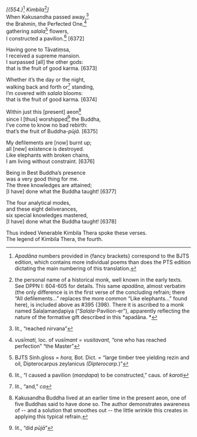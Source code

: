 *\[{554.}*[^1] *Kimbila*[^2]*\]*  
When Kakusandha passed away,[^3]  
the Brahmin, the Perfected One,[^4]  
gathering *salala*[^5] flowers,  
I constructed a pavilion.[^6] \[6372\]

Having gone to Tāvatiṃsa,  
I received a supreme mansion.  
I surpassed \[all\] the other gods:  
that is the fruit of good karma. \[6373\]

Whether it’s the day or the night,  
walking back and forth or[^7] standing,  
I’m covered with *salala* blooms:  
that is the fruit of good karma. \[6374\]

Within just this \[present\] aeon[^8]  
since I \[thus\] worshipped[^9] the Buddha,  
I’ve come to know no bad rebirth:  
that’s the fruit of Buddha-*pūjā.* \[6375\]

My defilements are \[now\] burnt up;  
all \[new\] existence is destroyed.  
Like elephants with broken chains,  
I am living without constraint. \[6376\]

Being in Best Buddha’s presence  
was a very good thing for me.  
The three knowledges are attained;  
\[I have\] done what the Buddha taught! \[6377\]

The four analytical modes,  
and these eight deliverances,  
six special knowledges mastered,  
\[I have\] done what the Buddha taught! \[6378\]

Thus indeed Venerable Kimbila Thera spoke these verses.  
The legend of Kimbila Thera, the fourth.  
[^1]: *Apadāna* numbers provided in {fancy brackets} correspond to the
    BJTS edition, which contains more individual poems than does the PTS
    edition dictating the main numbering of this translation.  
[^2]: the personal name of a historical monk, well known in the early
    texts. See DPPN I: 604-605 for details. This same *apadāna,* almost
    verbatim (the only difference is in the first verse of the
    concluding refrain; there “All defilements...” replaces the more
    common “Like elephants...” found here), is included above as \#395
    {398}. There it is ascribed to a monk named Salaḷamaṇḍapiya
    (“*Salaḷa*-Pavilion-er”), apparently reflecting the nature of the
    formative gift described in this *apadāna. *  
[^3]: lit., “reached nirvana”  
[^4]: *vusīmati,* loc. of *vusīmant = vusitavant,* “one who has reached
    perfection” “the Master”  
[^5]: BJTS Sinh.gloss = *hora,* Bot. Dict. = “large timber tree yielding
    rezin and oil, Dipterocarpus zeylanicus *(Dipterocarp.*)”  
[^6]: lit., “I caused a pavilion (*maṇḍapa*) to be constructed,” caus.
    of *karoti*  
[^7]: lit., “and,” *ca*  
[^8]: Kakusandha Buddha lived at an earlier time in the present aeon,
    one of five Buddhas said to have done so. The author demonstrates
    awareness of -- and a solution that smoothes out -- the little
    wrinkle this creates in applying this typical refrain.  
[^9]: lit., “did *pūjā*”
